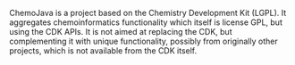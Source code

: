 ChemoJava is a project based on the Chemistry Development Kit (LGPL). It aggregates chemoinformatics functionality which itself is license GPL, but using the CDK APIs. It is not aimed at replacing the CDK, but complementing it with unique functionality, possibly from originally other projects, which is not available from the CDK itself.
